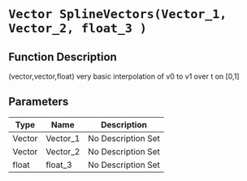 # `Vector SplineVectors(Vector_1, Vector_2, float_3 )`
## Function Description
(vector,vector,float) very basic interpolation of v0 to v1 over t on [0,1]
## Parameters
Type|Name|Description
--|--|--
Vector|Vector_1|No Description Set
Vector|Vector_2|No Description Set
float|float_3|No Description Set

